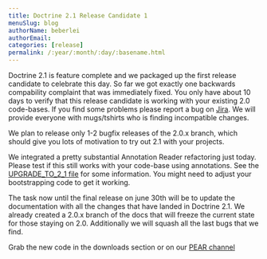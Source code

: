 ```yaml
---
title: Doctrine 2.1 Release Candidate 1
menuSlug: blog
authorName: beberlei 
authorEmail: 
categories: [release]
permalink: /:year/:month/:day/:basename.html
---
```

Doctrine 2.1 is feature complete and we packaged up the first release
candidate to celebrate this day. So far we got exactly one backwards
compability complaint that was immediately fixed. You only have about 10
days to verify that this release candidate is working with your existing
2.0 code-bases. If you find some problems please report a bug on
[Jira](http://www.doctrine-project.org). We will provide everyone with
mugs/tshirts who is finding incompatible changes.

We plan to release only 1-2 bugfix releases of the 2.0.x branch, which
should give you lots of motivation to try out 2.1 with your projects.

We integrated a pretty substantial Annotation Reader refactoring just
today. Please test if this still works with your code-base using
annotations. See the [UPGRADE\_TO\_2\_1
file](https://github.com/doctrine/doctrine2/blob/master/UPGRADE_TO_2_1)
for some information. You might need to adjust your bootstrapping code
to get it working.

The task now until the final release on june 30th will be to update the
documentation with all the changes that have landed in Doctrine 2.1. We
already created a 2.0.x branch of the docs that will freeze the current
state for those staying on 2.0. Additionally we will squash all the last
bugs that we find.

Grab the new code in the downloads section or on our [PEAR
channel](http://pear.doctrine-project.org)

